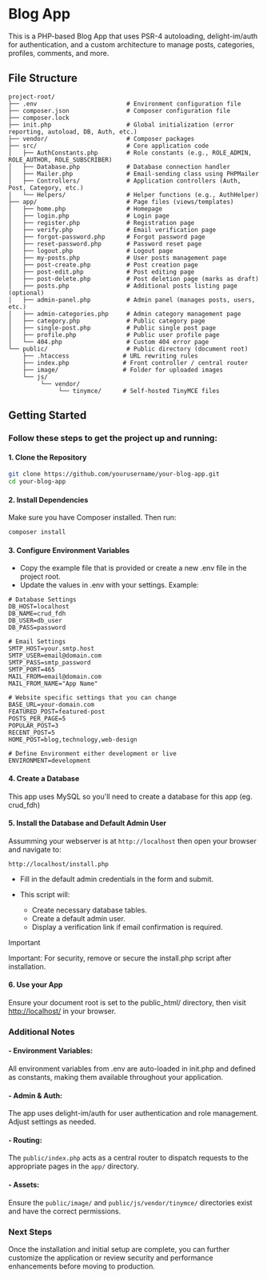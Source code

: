# Blog App
This is a PHP-based Blog App that uses PSR-4 autoloading, delight-im/auth for authentication, and a custom architecture to manage posts, categories, profiles, comments, and more.

## File Structure

```
project-root/
├── .env                         # Environment configuration file
├── composer.json                # Composer configuration file
├── composer.lock
├── init.php                     # Global initialization (error reporting, autoload, DB, Auth, etc.)
├── vendor/                      # Composer packages
├── src/                         # Core application code
│   ├── AuthConstants.php        # Role constants (e.g., ROLE_ADMIN, ROLE_AUTHOR, ROLE_SUBSCRIBER)
│   ├── Database.php             # Database connection handler
│   ├── Mailer.php               # Email-sending class using PHPMailer
│   ├── Controllers/             # Application controllers (Auth, Post, Category, etc.)
│   └── Helpers/                 # Helper functions (e.g., AuthHelper)
├── app/                         # Page files (views/templates)
│   ├── home.php                 # Homepage
│   ├── login.php                # Login page
│   ├── register.php             # Registration page
│   ├── verify.php               # Email verification page
│   ├── forgot-password.php      # Forgot password page
│   ├── reset-password.php       # Password reset page
│   ├── logout.php               # Logout page
│   ├── my-posts.php             # User posts management page
│   ├── post-create.php          # Post creation page
│   ├── post-edit.php            # Post editing page
│   ├── post-delete.php          # Post deletion page (marks as draft)
│   ├── posts.php                # Additional posts listing page (optional)
│   ├── admin-panel.php          # Admin panel (manages posts, users, etc.)
│   ├── admin-categories.php     # Admin category management page
│   ├── category.php             # Public category page
│   ├── single-post.php          # Public single post page
│   ├── profile.php              # Public user profile page
│   └── 404.php                  # Custom 404 error page
└── public/                      # Public directory (document root)
    ├── .htaccess               # URL rewriting rules
    ├── index.php               # Front controller / central router
    ├── image/                  # Folder for uploaded images
    └── js/
         └── vendor/
              └── tinymce/      # Self-hosted TinyMCE files
```
## Getting Started

### Follow these steps to get the project up and running:

#### 1. Clone the Repository
   
  ```bash
  git clone https://github.com/yourusername/your-blog-app.git
  cd your-blog-app
  ```
#### 2. Install Dependencies

Make sure you have Composer installed. Then run:

```bash
composer install
```
#### 3. Configure Environment Variables
  - Copy the example file that is provided or create a new .env file in the project root.
  - Update the values in .env with your settings. Example:

```dotenv
# Database Settings
DB_HOST=localhost
DB_NAME=crud_fdh
DB_USER=db_user
DB_PASS=password

# Email Settings
SMTP_HOST=your.smtp.host
SMTP_USER=email@domain.com
SMTP_PASS=smtp_password
SMTP_PORT=465
MAIL_FROM=email@domain.com
MAIL_FROM_NAME="App Name"

# Website specific settings that you can change
BASE_URL=your-domain.com
FEATURED_POST=featured-post
POSTS_PER_PAGE=5
POPULAR_POST=3
RECENT_POST=5
HOME_POST=blog,technology,web-design

# Define Environment either development or live
ENVIRONMENT=development
```
#### 4. Create a Database
This app uses MySQL so you'll need to create a database for this app (eg. crud_fdh)

#### 5. Install the Database and Default Admin User
Assumming your webserver is at ```http://localhost``` then open your browser and navigate to:

```
http://localhost/install.php
```
- Fill in the default admin credentials in the form and submit.
- This script will:

  -  Create necessary database tables.
  -  Create a default admin user.
  -  Display a verification link if email confirmation is required.
> [!IMPORTANT]
> Important: For security, remove or secure the install.php script after installation.

#### 6. Use your App
Ensure your document root is set to the public_html/ directory, then visit [http://localhost/](http://localhost) in your browser.

### Additional Notes
#### - Environment Variables:
  All environment variables from .env are auto-loaded in init.php and defined as constants, making them available throughout your application.

#### - Admin & Auth:
  The app uses delight-im/auth for user authentication and role management. Adjust settings as needed.

#### - Routing:
  The ```public/index.php``` acts as a central router to dispatch requests to the appropriate pages in the ```app/``` directory.
#### - Assets:
  Ensure the ```public/image/``` and ```public/js/vendor/tinymce/``` directories exist and have the correct permissions.

### Next Steps
Once the installation and initial setup are complete, you can further customize the application or review security and performance enhancements before moving to production.
